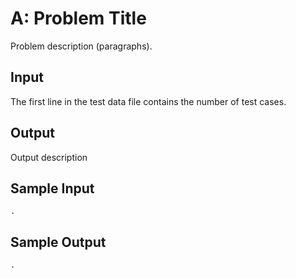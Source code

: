 # A: Problem Title

Problem description (paragraphs).

## Input

The first line in the test data file contains the number of test cases.

## Output

Output description

## Sample Input

```
.
```

## Sample Output

```
.
```
